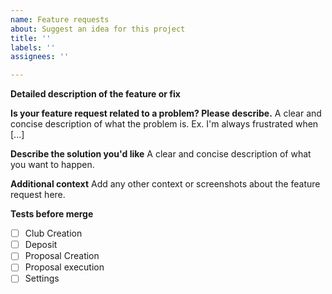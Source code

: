 ```yaml
---
name: Feature requests
about: Suggest an idea for this project
title: ''
labels: ''
assignees: ''

---
```


**Detailed description of the feature or fix**

**Is your feature request related to a problem? Please describe.**
A clear and concise description of what the problem is. Ex. I'm always frustrated when [...]

**Describe the solution you'd like**
A clear and concise description of what you want to happen.

**Additional context**
Add any other context or screenshots about the feature request here.

**Tests before merge**
- [ ] Club Creation
- [ ] Deposit
- [ ] Proposal Creation
- [ ] Proposal execution
- [ ] Settings
